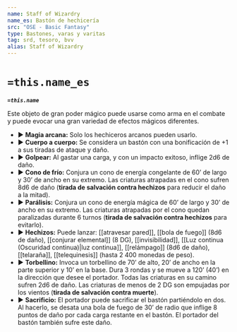 ```yaml
---
name: Staff of Wizardry
name_es: Bastón de hechicería
src: "OSE - Basic Fantasy"
type: Bastones, varas y varitas
tag: srd, tesoro, bvv
alias: Staff of Wizardry
---
```

# `=this.name_es` 

**_`=this.name`_**

Este objeto de gran poder mágico puede usarse como arma en el combate y puede evocar una gran variedad de efectos mágicos diferentes. 
- ▶ **Magia arcana:** Solo los hechiceros arcanos pueden usarlo. 
- ▶ **Cuerpo a cuerpo:** Se considera un bastón con una bonificación de +1 a sus tiradas de ataque y daño. 
- ▶ **Golpear:** Al gastar una carga, y con un impacto exitoso, inflige 2d6 de daño. 
- ▶ **Cono de frío:** Conjura un cono de energía congelante de 60’ de largo y 30’ de ancho en su extremo. Las criaturas atrapadas en el cono sufren 8d6 de daño (**tirada de salvación contra hechizos** para reducir el daño a la mitad). 
- ▶ **Parálisis:** Conjura un cono de energía mágica de 60’ de largo y 30’ de ancho en su extremo. Las criaturas atrapadas por el cono quedan paralizadas durante 6 turnos (**tirada de salvación contra hechizos** para evitarlo). 
- ▶ **Hechizos:** Puede lanzar: [[atravesar pared]], [[bola de fuego]] (8d6 de daño), [[conjurar elemental]] (8 DG), [[invisibilidad]], [[Luz continua (Oscuridad continua)|luz continua]], [[relámpago]] (8d6 de daño), [[telaraña]], [[telequinesis]] (hasta 2 400 monedas de peso). 
- ▶ **Torbellino:** Invoca un torbellino de 70’ de alto, 20’ de ancho en la parte superior y 10’ en la base. Dura 3 rondas y se mueve a 120’ (40’) en la dirección que desee el portador. Todas las criaturas en su camino sufren 2d6 de daño. Las criaturas de menos de 2 DG son empujadas por los vientos (**tirada de salvación contra muerte**). 
- ▶ **Sacrificio:** El portador puede sacrificar el bastón partiéndolo en dos. Al hacerlo, se desata una bola de fuego de 30’ de radio que inflige 8 puntos de daño por cada carga restante en el bastón. El portador del bastón también sufre este daño.

